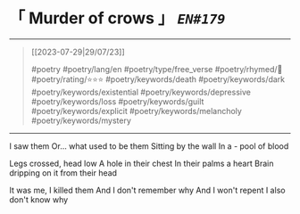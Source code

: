 # &#12300; Murder of crows &#12301; *`EN#179`*

---

> [[2023-07-29|29/07/23]]
> 
> #poetry 
> #poetry/lang/en 
> #poetry/type/free_verse 
> #poetry/rhymed/🔴 
> #poetry/rating/⭐⭐⭐ 
> #poetry/keywords/death #poetry/keywords/dark #poetry/keywords/existential #poetry/keywords/depressive #poetry/keywords/loss #poetry/keywords/guilt #poetry/keywords/explicit #poetry/keywords/melancholy #poetry/keywords/mystery 

---

I saw them
Or... what used to be them
Sitting by the wall
In a - pool of blood

Legs crossed, head low
A hole in their chest
In their palms a heart
Brain dripping on it from their head

It was me, I killed them
And I don't remember why
And I won't repent
I also don't know why